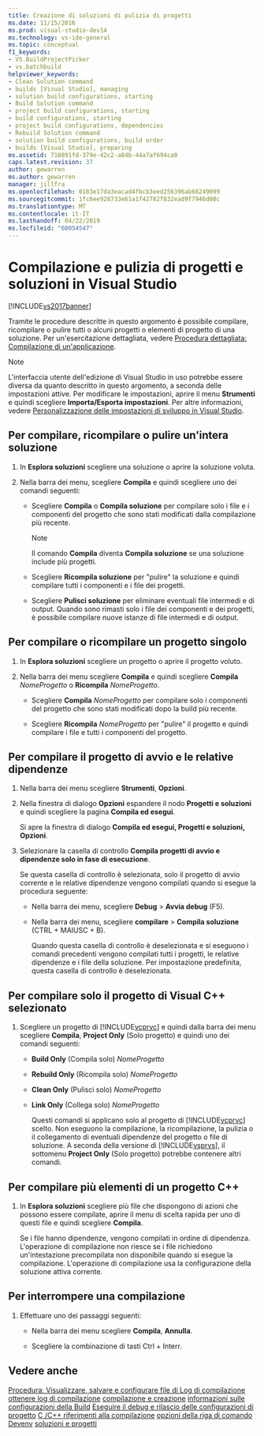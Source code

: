```yaml
---
title: Creazione di soluzioni di pulizia di progetti
ms.date: 11/15/2016
ms.prod: visual-studio-dev14
ms.technology: vs-ide-general
ms.topic: conceptual
f1_keywords:
- VS.BuildProjectPicker
- vs.batchbuild
helpviewer_keywords:
- Clean Solution command
- builds [Visual Studio], managing
- solution build configurations, starting
- Build Solution command
- project build configurations, starting
- build configurations, starting
- project build configurations, dependencies
- Rebuild Solution command
- solution build configurations, build order
- builds [Visual Studio], preparing
ms.assetid: 710891fd-379e-42c2-a84b-44a7af694ca0
caps.latest.revision: 37
author: gewarren
ms.author: gewarren
manager: jillfra
ms.openlocfilehash: 0183e17da3eacad4fbcb3eed256396ab68249099
ms.sourcegitcommit: 1fc6ee928733e61a1f42782f832ead9f7946d00c
ms.translationtype: MT
ms.contentlocale: it-IT
ms.lasthandoff: 04/22/2019
ms.locfileid: "60054547"
---
```

# <a name="building-and-cleaning-projects-and-solutions-in-visual-studio"></a>Compilazione e pulizia di progetti e soluzioni in Visual Studio
[!INCLUDE[vs2017banner](../includes/vs2017banner.md)]

Tramite le procedure descritte in questo argomento è possibile compilare, ricompilare o pulire tutti o alcuni progetti o elementi di progetto di una soluzione. Per un'esercitazione dettagliata, vedere [Procedura dettagliata: Compilazione di un'applicazione](../ide/walkthrough-building-an-application.md).

> [!NOTE]
>  L'interfaccia utente dell'edizione di Visual Studio in uso potrebbe essere diversa da quanto descritto in questo argomento, a seconda delle impostazioni attive. Per modificare le impostazioni, aprire il menu **Strumenti** e quindi scegliere **Importa/Esporta impostazioni**. Per altre informazioni, vedere [Personalizzazione delle impostazioni di sviluppo in Visual Studio](http://msdn.microsoft.com/22c4debb-4e31-47a8-8f19-16f328d7dcd3).

## <a name="to-build-rebuild-or-clean-an-entire-solution"></a>Per compilare, ricompilare o pulire un'intera soluzione

1. In **Esplora soluzioni**  scegliere una soluzione o aprire la soluzione voluta.

2. Nella barra dei menu, scegliere **Compila** e quindi scegliere uno dei comandi seguenti:

    - Scegliere **Compila** o **Compila soluzione** per compilare solo i file e i componenti del progetto che sono stati modificati dalla compilazione più recente.

        > [!NOTE]
        >  Il comando **Compila** diventa **Compila soluzione** se una soluzione include più progetti.

    - Scegliere **Ricompila soluzione** per "pulire" la soluzione e quindi compilare tutti i componenti e i file dei progetti.

    - Scegliere **Pulisci soluzione** per eliminare eventuali file intermedi e di output. Quando sono rimasti solo i file dei componenti e dei progetti, è possibile compilare nuove istanze di file intermedi e di output.

## <a name="to-build-or-rebuild-a-single-project"></a>Per compilare o ricompilare un progetto singolo

1. In **Esplora soluzioni**  scegliere un progetto o aprire il progetto voluto.

2. Nella barra dei menu scegliere **Compila** e quindi scegliere **Compila** _NomeProgetto_ o **Ricompila** _NomeProgetto_.

    - Scegliere **Compila**  _NomeProgetto_ per compilare solo i componenti del progetto che sono stati modificati dopo la build più recente.

    - Scegliere **Ricompila** _NomeProgetto_ per "pulire" il progetto e quindi compilare i file e tutti i componenti del progetto.

## <a name="to-build-only-the-startup-project-and-its-dependencies"></a>Per compilare il progetto di avvio e le relative dipendenze

1. Nella barra dei menu scegliere **Strumenti**, **Opzioni**.

2. Nella finestra di dialogo **Opzioni** espandere il nodo **Progetti e soluzioni** e quindi scegliere la pagina **Compila ed esegui**.

    Si apre la finestra di dialogo **Compila ed esegui, Progetti e soluzioni, Opzioni**.

3. Selezionare la casella di controllo **Compila progetti di avvio e dipendenze solo in fase di esecuzione**.

    Se questa casella di controllo è selezionata, solo il progetto di avvio corrente e le relative dipendenze vengono compilati quando si esegue la procedura seguente:

   - Nella barra dei menu, scegliere **Debug** > **Avvia debug** (F5).

   - Nella barra dei menu, scegliere **compilare** > **Compila soluzione** (CTRL + MAIUSC + B).

     Quando questa casella di controllo è deselezionata e si eseguono i comandi precedenti vengono compilati tutti i progetti, le relative dipendenze e i file della soluzione. Per impostazione predefinita, questa casella di controllo è deselezionata.

## <a name="to-build-only-the-selected-visual-c-project"></a>Per compilare solo il progetto di Visual C++ selezionato

1. Scegliere un progetto di [!INCLUDE[vcprvc](../includes/vcprvc-md.md)] e quindi dalla barra dei menu scegliere **Compila**, **Project Only** (Solo progetto) e quindi uno dei comandi seguenti:

   - **Build Only** (Compila solo) *NomeProgetto*

   - **Rebuild Only** (Ricompila solo) *NomeProgetto*

   - **Clean Only** (Pulisci solo) *NomeProgetto*

   - **Link Only** (Collega solo) *NomeProgetto*

     Questi comandi si applicano solo al progetto di [!INCLUDE[vcprvc](../includes/vcprvc-md.md)] scelto. Non eseguono la compilazione, la ricompilazione, la pulizia o il collegamento di eventuali dipendenze del progetto o file di soluzione. A seconda della versione di [!INCLUDE[vsprvs](../includes/vsprvs-md.md)], il sottomenu **Project Only** (Solo progetto) potrebbe contenere altri comandi.

## <a name="to-compile-multiple-c-project-items"></a>Per compilare più elementi di un progetto C++

1. In **Esplora soluzioni** scegliere più file che dispongono di azioni che possono essere compilate, aprire il menu di scelta rapida per uno di questi file e quindi scegliere **Compila**.

     Se i file hanno dipendenze, vengono compilati in ordine di dipendenza. L'operazione di compilazione non riesce se i file richiedono un'intestazione precompilata non disponibile quando si esegue la compilazione. L'operazione di compilazione usa la configurazione della soluzione attiva corrente.

## <a name="to-stop-a-build"></a>Per interrompere una compilazione

1. Effettuare uno dei passaggi seguenti:

    - Nella barra dei menu scegliere **Compila**, **Annulla**.

    - Scegliere la combinazione di tasti Ctrl + Interr.

## <a name="see-also"></a>Vedere anche
 [Procedura: Visualizzare, salvare e configurare file di Log di compilazione](../ide/how-to-view-save-and-configure-build-log-files.md) [ottenere log di compilazione](../msbuild/obtaining-build-logs-with-msbuild.md) [compilazione e creazione](../ide/compiling-and-building-in-visual-studio.md) [informazioni sulle configurazioni della Build](../ide/understanding-build-configurations.md) [Eseguire il debug e rilascio delle configurazioni di progetto](http://msdn.microsoft.com/0440b300-0614-4511-901a-105b771b236e) [C /C++ riferimenti alla compilazione](http://msdn.microsoft.com/library/100b4ccf-572c-4d1f-970c-fa0bc0cc0d2d) [opzioni della riga di comando Devenv](../ide/reference/devenv-command-line-switches.md) [soluzioni e progetti](../ide/solutions-and-projects-in-visual-studio.md)
